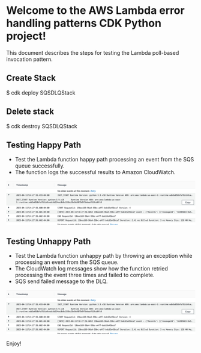 # Welcome to the AWS Lambda error handling patterns CDK Python project!

This document describes the steps for testing the Lambda poll-based invocation pattern.

## Create Stack

$ cdk deploy SQSDLQStack

## Delete stack
$ cdk destroy SQSDLQStack

## Testing Happy Path

* Test the Lambda function happy path processing an event from the SQS queue successfully. 
* The function logs the successful results to Amazon CloudWatch.

![Inter-service Communication](./images/testing-sqs-dlq-happy-path.png)


## Testing Unhappy Path

* Test the Lambda function unhappy path by throwing an exception while processing an event from the SQS queue. 
* The CloudWatch log messages show how the function retried processing the event three times and failed to complete.
* SQS send failed message to the DLQ. 

![Inter-service Communication](./images/testing-sqs-dlq-happy-path.png)

Enjoy!

[1]: https://en.wikipedia.org/wiki/Dead_letter_queue
[2]: https://docs.aws.amazon.com/lambda/latest/dg/with-sqs.html
